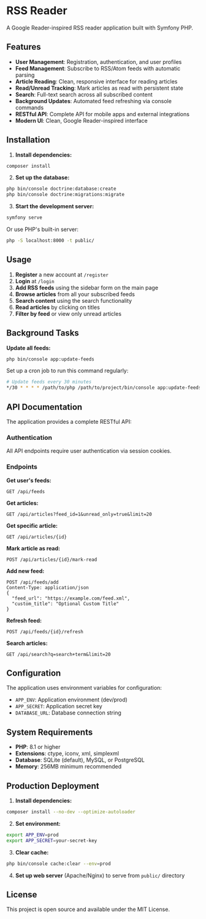 # RSS Reader

A Google Reader-inspired RSS reader application built with Symfony PHP.

## Features

- **User Management**: Registration, authentication, and user profiles
- **Feed Management**: Subscribe to RSS/Atom feeds with automatic parsing
- **Article Reading**: Clean, responsive interface for reading articles
- **Read/Unread Tracking**: Mark articles as read with persistent state
- **Search**: Full-text search across all subscribed content
- **Background Updates**: Automated feed refreshing via console commands
- **RESTful API**: Complete API for mobile apps and external integrations
- **Modern UI**: Clean, Google Reader-inspired interface

## Installation

1. **Install dependencies:**
```bash
composer install
```

2. **Set up the database:**
```bash
php bin/console doctrine:database:create
php bin/console doctrine:migrations:migrate
```

3. **Start the development server:**
```bash
symfony serve
```

Or use PHP's built-in server:
```bash
php -S localhost:8000 -t public/
```

## Usage

1. **Register** a new account at `/register`
2. **Login** at `/login`
3. **Add RSS feeds** using the sidebar form on the main page
4. **Browse articles** from all your subscribed feeds
5. **Search content** using the search functionality
6. **Read articles** by clicking on titles
7. **Filter by feed** or view only unread articles

## Background Tasks

**Update all feeds:**
```bash
php bin/console app:update-feeds
```

Set up a cron job to run this command regularly:
```bash
# Update feeds every 30 minutes
*/30 * * * * /path/to/php /path/to/project/bin/console app:update-feeds
```

## API Documentation

The application provides a complete RESTful API:

### Authentication
All API endpoints require user authentication via session cookies.

### Endpoints

**Get user's feeds:**
```
GET /api/feeds
```

**Get articles:**
```
GET /api/articles?feed_id=1&unread_only=true&limit=20
```

**Get specific article:**
```
GET /api/articles/{id}
```

**Mark article as read:**
```
POST /api/articles/{id}/mark-read
```

**Add new feed:**
```
POST /api/feeds/add
Content-Type: application/json
{
  "feed_url": "https://example.com/feed.xml",
  "custom_title": "Optional Custom Title"
}
```

**Refresh feed:**
```
POST /api/feeds/{id}/refresh
```

**Search articles:**
```
GET /api/search?q=search+term&limit=20
```

## Configuration

The application uses environment variables for configuration:

- `APP_ENV`: Application environment (dev/prod)
- `APP_SECRET`: Application secret key
- `DATABASE_URL`: Database connection string

## System Requirements

- **PHP**: 8.1 or higher
- **Extensions**: ctype, iconv, xml, simplexml
- **Database**: SQLite (default), MySQL, or PostgreSQL
- **Memory**: 256MB minimum recommended

## Production Deployment

1. **Install dependencies:**
```bash
composer install --no-dev --optimize-autoloader
```

2. **Set environment:**
```bash
export APP_ENV=prod
export APP_SECRET=your-secret-key
```

3. **Clear cache:**
```bash
php bin/console cache:clear --env=prod
```

4. **Set up web server** (Apache/Nginx) to serve from `public/` directory

## License

This project is open source and available under the MIT License.